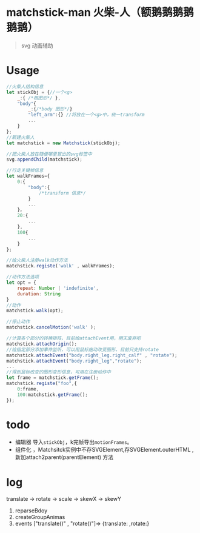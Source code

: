 # matchstick-man 火柴-人（额鹅鹅鹅鹅鹅鹅）
> svg 动画辅助

# Usage
```js
//火柴人结构信息
let stickObj = {//一个<g>
    _:{ /*根图形*/ },
    "body"{
        _:{/*body 图形*/}
        "left_arm":{} //将放在一个<g>中，统一transform
        ...
    }
};
//新建火柴人
let matchstick = new Matchstick(stickObj);

//把火柴人放在随便哪里冒出的svg标签中
svg.appendChild(matchstick);

//行走关键帧信息
let walkFrames={
    0:{
        "body":{
            /*transform 信息*/
        }
        ...
    }，
    20:{
        ...
    },
    100{
        ...
    }
};

//给火柴人注册walk动作方法
matchstick.registe('walk' , walkFrames);

//动作方法选项
let opt = {
    repeat: Number | 'indefinite',
    duration: String
}
//动作
matchstick.walk(opt);

//停止动作
matchstick.cancelMotion('walk' );

//计算各个部分的转换矩阵，目前给attachEvent用，明天废弃吧
matchstick.attachOrigin();
//给指定部分添加事件监听，可以用鼠标拖动改变图形，目前只支持rotate
matchstick.attachEvent("body.right_leg.right_calf" , "rotate");
matchstick.attachEvent("body.right_leg","rotate");
...
//得到鼠标改变的图形变形信息，可用在注册动作中
let frame = matchstick.getFrame();
matchstick.registe("foo",{
    0:frame,
    100:matchstick.getFrame();
});


```




# todo
- 编辑器 导入`stickObj`，k完帧导出`motionFrames`。
- 组件化 ，Matchsitck实例中不存SVGElement,存SVGElement.outerHTML , 新加attach2parent(parentElement) 方法

# log
translate -> rotate -> scale -> skewX -> skewY
1. reparseBdoy
2. createGroupAnimas
3. events ["translate()" , "rotate()"]=> {translate: ,rotate:}